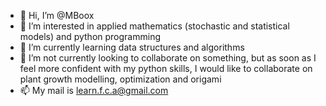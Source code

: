 - 👋 Hi, I’m @MBoox
- 👀 I’m interested in applied mathematics (stochastic and statistical models) and python programming
- 🌱 I’m currently learning data structures and algorithms
- 💞️ I’m not currently looking to collaborate on something, but as soon as I feel more confident with my python skills, I would like to collaborate on plant growth modelling, optimization and origami
- 📫 My mail is learn.f.c.a@gmail.com

<!---
MBoox/MBoox is a ✨ special ✨ repository because its `README.md` (this file) appears on your GitHub profile.
You can click the Preview link to take a look at your changes.
--->

